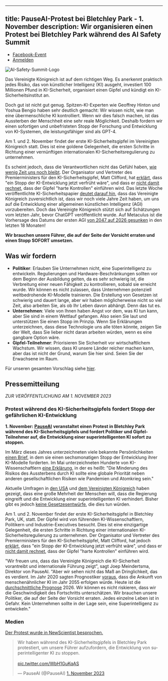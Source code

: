 

---
title: PauseAI-Protest bei Bletchley Park - 1. November
description: Wir organisieren einen Protest bei Bletchley Park während des AI Safety Summit
---

<script>
    import WidgetConsent from '$lib/components/widget-consent/WidgetConsent.svelte'
</script>

- [Facebook-Event](https://www.facebook.com/events/347499967619516/347499967619516)
- [Anmelden](https://www.mixily.com/event/4419031774197158693)

![AI-Safety-Summit-Logo](https://github.com/joepio/pauseai/assets/47218308/4b8fe05f-3f8f-4f71-87a6-d273d67ae599)

Das Vereinigte Königreich ist auf dem richtigen Weg. Es anerkennt praktisch jedes Risiko, das von künstlicher Intelligenz (KI) ausgeht, investiert 100 Millionen Pfund in KI-Sicherheit, organisiert einen Gipfel und kündigt ein KI-Sicherheitsinstitut an.

Doch gut ist nicht gut genug. Spitzen-KI-Experten wie Geoffrey Hinton und Yoshua Bengio haben sehr deutlich gemacht: Wir wissen nicht, wie man eine übermenschliche KI kontrolliert. Wenn wir dies falsch machen, ist das Aussterben der Menschheit eine sehr reale Möglichkeit. Deshalb fordern wir einen sofortigen und unbefristeten Stopp der Forschung und Entwicklung von KI-Systemen, die leistungsfähiger sind als GPT-4.

Am 1. und 2. November findet der erste KI-Sicherheitsgipfel im Vereinigten Königreich statt.
Dies ist eine goldene Gelegenheit, die ersten Schritte in Richtung einer vernünftigen internationalen KI-Sicherheitsregulierung zu unternehmen.

Es scheint jedoch, dass die Verantwortlichen nicht das Gefühl haben, [wie wenig Zeit uns noch bleibt](/urgency).
Der Organisator und Vertreter des Premierministers für den KI-Sicherheitsgipfel, Matt Clifford, hat [erklärt](https://twitter.com/PauseAI/status/1709845853668553065), dass "ein Stopp der KI-Entwicklung jetzt verfrüht wäre", und dass er [nicht damit rechnet](https://twitter.com/matthewclifford/status/1708819574739587356), dass der Gipfel "harte Kontrollen" einführen wird.
Das letzte Woche veröffentlichte KI-Sicherheitspapier [deutet darauf hin](https://twitter.com/PauseAI/status/1717474950557090151), dass das Vereinigte Königreich zuversichtlich ist, dass wir noch viele Jahre Zeit haben, um uns auf die Entwicklung einer allgemeinen künstlichen Intelligenz (AGI) vorzubereiten.
Doch das Vereinigte Königreich stützt sich auf Schätzungen vom letzten Jahr, bevor ChatGPT veröffentlicht wurde.
Auf Metaculus ist die Vorhersage des Datums der ersten AGI [von 2047 auf 2026 gesunken](https://metaculus.com/questions/3479/date-weakly-general-ai-is-publicly-known/) in den letzten 18 Monaten!

**Wir brauchen unsere Führer, die auf der Seite der Vorsicht erraten und einen Stopp SOFORT umsetzen.**

## Was wir fordern

- **Politiker**: Erlauben Sie Unternehmen nicht, eine Superintelligenz zu entwickeln. Regulierungen und Hardware-Beschränkungen sollten vor dem Beginn der Ausbildung gelten, da es sehr schwierig ist, die Verbreitung einer neuen Fähigkeit zu kontrollieren, sobald sie erreicht wurde. Wir können es nicht zulassen, dass Unternehmen potenziell weltbedrohende KI-Modelle trainieren. Die Erstellung von Gesetzen ist schwierig und dauert lange, aber wir haben möglicherweise nicht so viel Zeit, also arbeiten Sie, als ob Ihr Leben davon abhängt. Denn das tut es.
- **Unternehmen**: Viele von Ihnen haben Angst vor dem, was KI tun kann, aber Sie sind in einem Wettlauf gefangen. Also seien Sie laut und unterstützen Sie einen Stopp im Prinzip. Wenn Sie Erklärungen unterzeichnen, dass diese Technologie uns alle töten könnte, zeigen Sie der Welt, dass Sie lieber nicht daran arbeiten würden, wenn es eine gangbare Option wäre.
- **Gipfel-Teilnehmer**: Priorisieren Sie Sicherheit vor wirtschaftlichem Wachstum. Wir wissen, dass KI unsere Länder reicher machen kann, aber das ist nicht der Grund, warum Sie hier sind. Seien Sie der Erwachsene im Raum.

Für unseren gesamten Vorschlag siehe [hier](/proposal).

## Pressemitteilung

_ZUR VERÖFFENTLICHUNG AM 1. NOVEMBER 2023_

### Protest während des KI-Sicherheitsgipfels fordert Stopp der gefährlichen KI-Entwicklung

**1. November:** [**PauseAI**](https://pauseai.info/) **veranstaltet einen Protest in Bletchley Park während des KI-Sicherheitsgipfels und fordert Politiker und Gipfel-Teilnehmer auf, die Entwicklung einer superintelligenten KI sofort zu stoppen.**

Im März dieses Jahres unterzeichneten viele bekannte Persönlichkeiten [einen Brief](https://futureoflife.org/open-letter/pause-giant-ai-experiments/#:~:text=We%20call%20on%20all%20AI,more%20powerful%20than%20GPT%2D4.&text=AI%20systems%20with%20human%2Dcompetitive,acknowledged%20by%20top%20AI%20labs.), in dem sie einen sechsmonatigen Stopp der Entwicklung ihrer KI-Modelle forderten. Im Mai unterzeichneten Hunderte von KI-Wissenschaftlern [eine Erklärung](https://www.safe.ai/statement-on-ai-risk), in der es heißt: "Die Minderung des Risikos des Aussterbens durch KI sollte eine globale Priorität neben anderen gesellschaftlichen Risiken wie Pandemien und Atomkrieg sein."

Aktuelle Umfragen in [den USA](https://www.vox.com/future-perfect/2023/9/19/23879648/americans-artificial-general-intelligence-ai-policy-poll) und [dem Vereinigten Königreich](https://inews.co.uk/news/politics/voters-deepfakes-ban-ai-intelligent-humans-2708693) haben gezeigt, dass eine große Mehrheit der Menschen will, dass die Regierung eingreift und die Entwicklung einer superintelligenten KI verhindert. Bisher gibt es jedoch [keine Gesetzesentwürfe](https://twitter.com/PauseAI/status/1706605169608159458), die dies tun würden.

Am 1. und 2. November findet der erste KI-Sicherheitsgipfel in Bletchley Park, UK, statt.
Der Gipfel wird von führenden KI-Wissenschaftlern, Politikern und Industrie-Executives besucht.
Dies ist eine einzigartige Gelegenheit, die ersten Schritte in Richtung einer internationalen KI-Sicherheitsregulierung zu unternehmen.
Der Organisator und Vertreter des Premierministers für den KI-Sicherheitsgipfel, Matt Clifford, hat jedoch [erklärt](https://twitter.com/PauseAI/status/1709845853668553065), dass "ein Stopp der KI-Entwicklung jetzt verfrüht wäre", und dass er [nicht damit rechnet](https://twitter.com/matthewclifford/status/1708819574739587356), dass der Gipfel "harte Kontrollen" einführen wird.

"Wir freuen uns, dass das Vereinigte Königreich die KI-Sicherheit vorantreibt und internationale Führung zeigt", sagt Joep Meindertsma, Direktor von PauseAI. "Aber wir sehen nicht das Maß an Dringlichkeit, das es verdient. Im Jahr 2020 sagten Prognostiker [voraus](https://www.metaculus.com/questions/3479/date-weakly-general-ai-is-publicly-known/), dass die Ankunft von menschenähnlicher KI im Jahr 2055 erfolgen würde. Heute ist die [durchschnittliche Prognose](https://www.metaculus.com/questions/3479/date-weakly-general-ai-is-publicly-known/) 2026. Wir können es nicht riskieren, dass wir die Geschwindigkeit des Fortschritts unterschätzen. Wir brauchen unsere Politiker, die auf der Seite der Vorsicht erraten. Jedes einzelne Leben ist in Gefahr. Kein Unternehmen sollte in der Lage sein, eine Superintelligenz zu entwickeln."

### Medien

[Der Protest wurde in NewScientist besprochen.](https://www.newscientist.com/article/2400626-uk-ai-summit-is-a-photo-opportunity-not-an-open-debate-critics-say/)

<WidgetConsent>
<div><blockquote class="twitter-tweet"><p lang="en" dir="ltr">Wir haben während des KI-Sicherheitsgipfels in Bletchley Park protestiert, um unsere Führer aufzufordern, die Entwicklung von superintelligenter KI zu stoppen. <br><br> <a href="https://t.co/WbH1GuKqAS">pic.twitter.com/WbH1GuKqAS</a></p>&mdash; PauseAI (@PauseAI) <a href="https://twitter.com/PauseAI/status/1719740149905400128?ref_src=twsrc%5Etfw">1. November 2023</a></blockquote> <script async src="https://platform.twitter.com/widgets.js" charset="utf-8"></script></div>
</WidgetConsent>